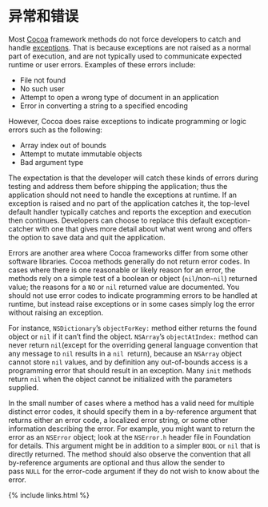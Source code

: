 # 异常和错误

Most [Cocoa](undefined) framework methods do not force developers to catch and handle [exceptions](undefined). That is because exceptions are not raised as a normal part of execution, and are not typically used to communicate expected runtime or user errors. Examples of these errors include:

- File not found
- No such user
- Attempt to open a wrong type of document in an application
- Error in converting a string to a specified encoding

However, Cocoa does raise exceptions to indicate programming or logic errors such as the following:

- Array index out of bounds
- Attempt to mutate immutable objects
- Bad argument type

The expectation is that the developer will catch these kinds of errors during testing and address them before shipping the application; thus the application should not need to handle the exceptions at runtime. If an exception is raised and no part of the application catches it, the top-level default handler typically catches and reports the exception and execution then continues. Developers can choose to replace this default exception-catcher with one that gives more detail about what went wrong and offers the option to save data and quit the application.

Errors are another area where Cocoa frameworks differ from some other software libraries. Cocoa methods generally do not return error codes. In cases where there is one reasonable or likely reason for an error, the methods rely on a simple test of a boolean or object (`nil`/non-`nil`) returned value; the reasons for a `NO` or `nil` returned value are documented. You should not use error codes to indicate programming errors to be handled at runtime, but instead raise exceptions or in some cases simply log the error without raising an exception.

For instance, `NSDictionary`’s `objectForKey:` method either returns the found object or `nil` if it can’t find the object. `NSArray`’s `objectAtIndex:` method can never return `nil`(except for the overriding general language convention that any message to `nil` results in a `nil `return), because an `NSArray` object cannot store `nil` values, and by definition any out-of-bounds access is a programming error that should result in an exception. Many `init` methods return `nil` when the object cannot be initialized with the parameters supplied.

In the small number of cases where a method has a valid need for multiple distinct error codes, it should specify them in a by-reference argument that returns either an error code, a localized error string, or some other information describing the error. For example, you might want to return the error as an `NSError` object; look at the `NSError.h` header file in Foundation for details. This argument might be in addition to a simpler `BOOL` or `nil` that is directly returned. The method should also observe the convention that all by-reference arguments are optional and thus allow the sender to pass `NULL` for the error-code argument if they do not wish to know about the error.


{% include links.html %}
